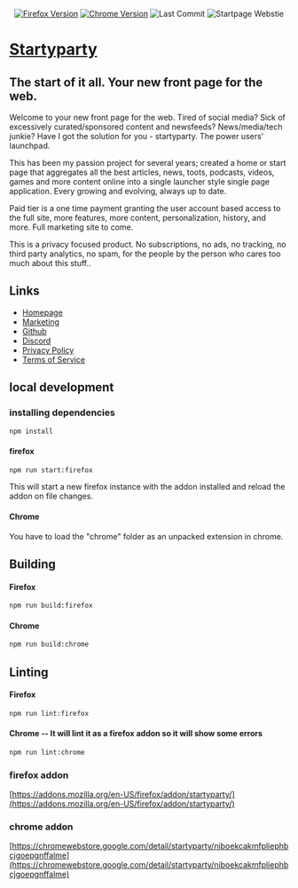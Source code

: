 <div align="center">
  
[![Firefox Version](https://img.shields.io/badge/dynamic/json?url=https%3A%2F%2Fraw.githubusercontent.com%2Farbitrarily%2Fstartpage-addons%2Fmaster%2Ffirefox%2Fmanifest.json&query=%24.version&logo=firefox&label=Firefox%20Version)](https://addons.mozilla.org/en-US/firefox/addon/startyparty/)
[![Chrome Version](https://img.shields.io/badge/dynamic/json?url=https%3A%2F%2Fraw.githubusercontent.com%2Farbitrarily%2Fstartpage-addons%2Fmaster%2Fchrome%2Fmanifest.json&query=%24.version&logo=googlechrome&label=Chrome%20Version)](https://chromewebstore.google.com/detail/startyparty/niboekcakmfpliephbcjgoepgnffalme)
![Last Commit](https://img.shields.io/github/last-commit/arbitrarily/startpage-addons?display_timestamp=committer)
![Startpage Webstie](https://img.shields.io/website?url=https%3A%2F%2Fstartyparty.dev%2F)
</div>
  
# [Startyparty](https://startyparty.dev/)

## The start of it all. Your new front page for the web.

Welcome to your new front page for the web. Tired of social media? Sick of excessively curated/sponsored content and newsfeeds? News/media/tech junkie? Have I got the solution for you - startyparty. The power users' launchpad.

This has been my passion project for several years; created a home or start page that aggregates all the best articles, news, toots, podcasts, videos, games and more content online into a single launcher style single page application. Every growing and evolving, always up to date.

Paid tier is a one time payment granting the user account based access to the full site, more features, more content, personalization, history, and more. Full marketing site to come.

This is a privacy focused product. No subscriptions, no ads, no tracking, no third party analytics, no spam, for the people by the person who cares too much about this stuff..

## Links

- [Homepage](https://startyparty.dev/)
- [Marketing](https://marketing.startyparty.dev/)
- [Github](https://github.com/arbitrarily/startyparty-addons)
- [Discord](https://discord.gg/32HjYnctSg)
- [Privacy Policy](https://startyparty.dev/privacy)
- [Terms of Service](https://startyparty.dev/terms)

## local development

### installing dependencies

```bash
npm install
```

#### firefox

```bash
npm run start:firefox
```

This will start a new firefox instance with the addon installed and reload the addon on file changes.

#### Chrome

You have to load the "chrome" folder as an unpacked extension in chrome.

## Building

#### Firefox

```bash
npm run build:firefox
```

#### Chrome

```bash
npm run build:chrome
```

## Linting

#### Firefox

```bash
npm run lint:firefox
```

#### Chrome -- It will lint it as a firefox addon so it will show some errors

```bash
npm run lint:chrome
```


### firefox addon
[https://addons.mozilla.org/en-US/firefox/addon/startyparty/](https://addons.mozilla.org/en-US/firefox/addon/startyparty/)

### chrome addon
[https://chromewebstore.google.com/detail/startyparty/niboekcakmfpliephbcjgoepgnffalme](https://chromewebstore.google.com/detail/startyparty/niboekcakmfpliephbcjgoepgnffalme)
